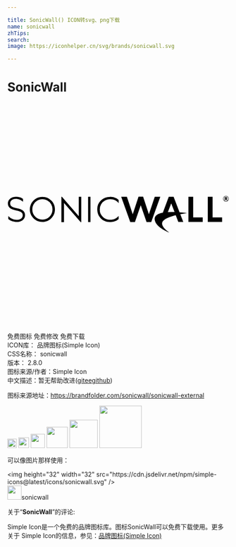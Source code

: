 ```yaml
---

title: SonicWall() ICON转svg、png下载
name: sonicwall
zhTips: 
search: 
image: https://iconhelper.cn/svg/brands/sonicwall.svg

---
```


# SonicWall  <small style="font-size: 60%;font-weight: 100"></small>

<div id="svg" class="svg-wrap">
<svg role="img" viewBox="0 0 24 24" xmlns="http://www.w3.org/2000/svg"><title>SonicWall icon</title><path d="M23.638 10.303h-.045v-.1h.045c.037 0 .055.019.055.051s-.018.05-.055.05zm.15-.05c0-.059-.038-.112-.127-.112h-.162v.364h.094v-.14h.035l.085.14h.11l-.104-.151a.102.102 0 00.068-.101m-.15.34a.267.267 0 110-.535.267.267 0 010 .535zm0-.574a.307.307 0 100 .614.307.307 0 000-.614m-7.7.1l-.621 1.846-.014.04-.013-.04-.611-1.854h-.497l-.611 1.854-.014.04-.013-.04-.62-1.846h-.616l.981 2.726h.505l.615-1.778.014-.038.013.038.615 1.778h.505l.982-2.726h-.6M1.033 11.355c-.615-.126-.732-.287-.732-.539v-.007c0-.267.254-.46.605-.46.293 0 .526.087.755.285l.021.018.006-.006v-.302a1.303 1.303 0 00-.775-.225c-.49 0-.86.305-.86.708v.008c0 .408.26.627.895.755.598.12.71.277.71.525v.007c0 .287-.257.487-.626.487-.36 0-.616-.106-.91-.378l-.021-.019-.005.005v.312c.283.212.574.309.924.309.522 0 .886-.302.886-.734v-.008c0-.395-.26-.616-.873-.74m10.083-1.23c-.4 0-.732.128-.998.387a1.282 1.282 0 00-.398.956c0 .36.11.667.329.922.261.301.618.452 1.07.452.239 0 .454-.045.647-.135.096-.044.184-.12.264-.183v-.336c-.242.273-.54.41-.894.41-.33 0-.603-.106-.82-.317a1.058 1.058 0 01-.324-.79 1.067 1.067 0 01.554-.963c.176-.1.367-.149.574-.149.189 0 .362.038.52.114.15.072.28.177.39.314v-.35c-.078-.065-.165-.143-.26-.19a1.465 1.465 0 00-.654-.143m6.602.713l.36.927-.074-.003a7.525 7.525 0 00-.65.008zm.903.96l-.645-1.68h-.524l-.64 1.715c-.63.117-1.037.392-.836.936.278.758 1.542 1.212 1.542 1.212s-1.253-.808-.604-1.332c.29-.234.803-.41 1.29-.536l.28.725h.536l-.321-.837c.411-.084.721-.124.721-.124s-.365-.045-.8-.08m3.57-1.678h-.517v2.714h1.547v-.493h-1.03V10.12m-2.095 0h-.517v2.714h1.547v-.493h-1.03V10.12M8.728 12.847h.256v-2.73h-.256v2.73m-1.01-.633l-1.82-2.095h-.06v2.734h.283v-2.07l1.805 2.07h.061v-2.734h-.27v2.095m-2.985-.176c-.095.169-.228.301-.398.398-.17.097-.355.145-.554.145-.3 0-.555-.105-.767-.316a1.05 1.05 0 01-.318-.775c0-.206.047-.394.143-.562a1.07 1.07 0 01.4-.401c.17-.1.351-.149.542-.149.194 0 .377.05.55.149a1.067 1.067 0 01.545.95c0 .206-.048.393-.143.561zm-.964-1.91c-.24 0-.464.06-.67.18-.207.119-.37.284-.49.495-.12.211-.18.44-.18.688 0 .371.132.687.395.949.262.26.584.392.966.392.377 0 .697-.132.959-.394.262-.263.393-.582.393-.96 0-.38-.131-.7-.394-.96a1.336 1.336 0 00-.979-.39"/></svg>
</div>
<detail full-name='sonicwall'></detail>

<div class="detail-page">
<p>
<span><span class="badge-success badge">免费图标</span> <span class="badge-success badge">免费修改</span>  <span class="badge-success badge">免费下载</span> </span>
<br/>
<span>
ICON库：
<span class="badge-secondary badge">品牌图标(Simple Icon)</span> 
</span>
<br/>
<span>
CSS名称：
<span class="badge-secondary badge">sonicwall</span> 
</span>

<br/>
<span>
版本：
<span class="badge-secondary badge">2.8.0</span> 
</span>
<br/>
<span>图标来源/作者：<span class="badge-light badge">Simple Icon</span></span> 
<br/>
<span class="zh-detail">中文描述：暂无<span class="help-link"><span>帮助改进</span>(<a href="https://gitee.com/liuwave/icon-helper/edit/master/json/brands/sonicwall.json" target="_blank" rel="noopener noreferrer">gitee</a><a href="https://github.com/liuwave/icon-helper/edit/master/json/brands/sonicwall.json" target="_blank" rel="noopener noreferrer">github</a></span>)</span><br/>
</p>
</div><div class="description description alert alert-light"><p>图标来源地址：<a href="https://brandfolder.com/sonicwall/sonicwall-external" target="_blank" rel="noopener noreferrer">https://brandfolder.com/sonicwall/sonicwall-external</a></p></div>
<div class="alert alert-dark">
<img height="21" width="21" src="https://cdn.jsdelivr.net/npm/simple-icons@latest/icons/sonicwall.svg" />
<img height="24" width="24" src="https://cdn.jsdelivr.net/npm/simple-icons@latest/icons/sonicwall.svg" />
<img height="32" width="32" src="https://cdn.jsdelivr.net/npm/simple-icons@latest/icons/sonicwall.svg" />
<img height="48" width="48" src="https://cdn.jsdelivr.net/npm/simple-icons@latest/icons/sonicwall.svg" />
<img height="64" width="64" src="https://cdn.jsdelivr.net/npm/simple-icons@latest/icons/sonicwall.svg" />
<img height="96" width="96" src="https://cdn.jsdelivr.net/npm/simple-icons@latest/icons/sonicwall.svg" />

</div>
<div>
  <p>可以像图片那样使用：    
  </p>
  <div class="alert alert-primary" style="font-size: 14px">
    &lt;img height="32" width="32" src="https://cdn.jsdelivr.net/npm/simple-icons@latest/icons/sonicwall.svg" /&gt;
    <copy-btn content='<img height="32" width="32" src="https://cdn.jsdelivr.net/npm/simple-icons@latest/icons/sonicwall.svg" />'></copy-btn>
  </div>
  <div class="alert alert-secondary">
    <img height="32" width="32" src="https://cdn.jsdelivr.net/npm/simple-icons@latest/icons/sonicwall.svg" />sonicwall
    <copy-btn content="sonicwall" btn-title="复制图标名称"></copy-btn>
  </div>
</div>
<div class="icon-detail__container">
<p>关于“<b>SonicWall</b>”的评论:</p>
</div>
<Vssue title="关于“SonicWall”的评论" />
<div><p>Simple Icon是一个免费的品牌图标库。图标SonicWall可以免费下载使用。更多关于  Simple Icon的信息，参见：<a target="_blank" href="https://iconhelper.cn/brands.html">品牌图标(Simple Icon)</a>
</p></div>
